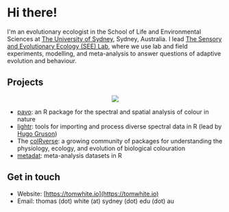 # Hi there!

I'm an evolutionary ecologist in the School of Life and Environmental Sciences at [The University of Sydney](https://www.sydney.edu.au), Sydney, Australia. I lead [The Sensory and Evolutionary Ecology (SEE) Lab](http://tomwhite.io), where we use lab and field experiments, modelling, and meta-analysis to answer questions of adaptive evolution and behaviour. 

## Projects

<p align="center">
  <img src="https://user-images.githubusercontent.com/6053453/111086145-c13f9b00-856e-11eb-9c0c-1ae4db00283f.gif" />
</p>

- [pavo](http://pavo.colrverse.com): an R package for the spectral and spatial analysis of colour in nature
- [lightr](http://lightr.colrverse.com): tools for importing and process diverse spectral data in R (lead by [Hugo Gruson](https://www.normalesup.org/~hgruson/))
- The [colRverse](https://colrverse.com): a growing community of packages for understanding the physiology, ecology, and evolution of biological colouration
- [metadat](https://github.com/wviechtb/metadat): meta-analysis datasets in R

## Get in touch

- Website: [https://tomwhite.io](https://tomwhite.io)
- Email: thomas (dot) white (at) sydney (dot) edu (dot) au 
